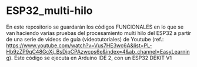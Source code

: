 # ESP32_multi-hilo
En este repositorio se guardarán los códigos FUNCIONALES en lo que se van haciendo varias pruebas del procesamiento multi hilo del ESP32 a partir de una serie de videos de guía (videotutoriales) de Youtube (ref.: https://www.youtube.com/watch?v=Vus7HE3wc6A&list=PL-Hb9zZP9qC48GcXj_BsDipCPAzwcps6e&index=4&ab_channel=EasyLearning).
Este código se ejecuta en Arduino IDE 2, con un ESP32 DEKIT V1
